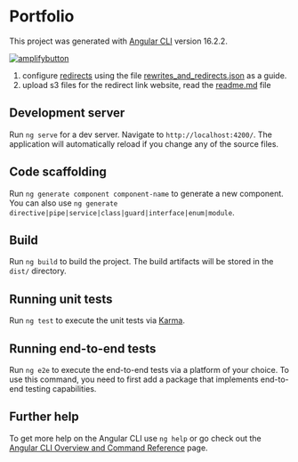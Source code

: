 # Portfolio

This project was generated with [Angular CLI](https://github.com/angular/angular-cli) version 16.2.2.

[![amplifybutton](https://oneclick.amplifyapp.com/button.svg)](https://console.aws.amazon.com/amplify/home#/deploy?repo=https://github.com/yokharian/portfolio)

1. configure [redirects](https://docs.aws.amazon.com/amplify/latest/userguide/redirects.html) using the file [rewrites_and_redirects.json](rewrites_and_redirects.json) as a guide.
2. upload s3 files for the redirect link website, read the [readme.md](amplify%2Fbackend%2Fauth%2FescobedoAuth%2Freadme.md) file

## Development server

Run `ng serve` for a dev server. Navigate to `http://localhost:4200/`. The application will automatically reload if you change any of the source files.

## Code scaffolding

Run `ng generate component component-name` to generate a new component. You can also use `ng generate directive|pipe|service|class|guard|interface|enum|module`.

## Build

Run `ng build` to build the project. The build artifacts will be stored in the `dist/` directory.

## Running unit tests

Run `ng test` to execute the unit tests via [Karma](https://karma-runner.github.io).

## Running end-to-end tests

Run `ng e2e` to execute the end-to-end tests via a platform of your choice. To use this command, you need to first add a package that implements end-to-end testing capabilities.

## Further help

To get more help on the Angular CLI use `ng help` or go check out the [Angular CLI Overview and Command Reference](https://angular.io/cli) page.
